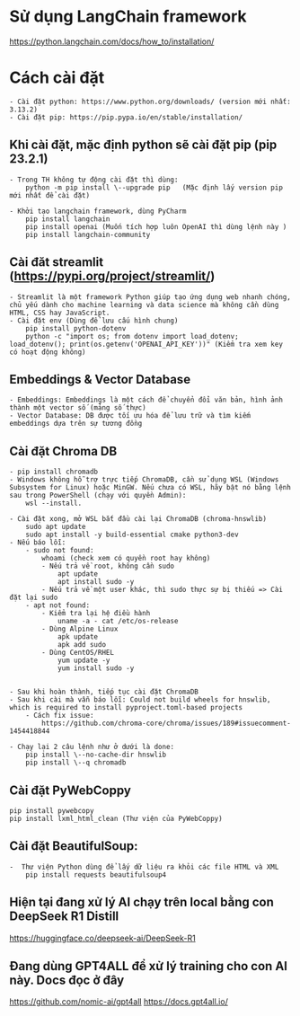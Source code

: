 # Sử dụng LangChain framework
https://python.langchain.com/docs/how_to/installation/

# Cách cài đặt  
    - Cài đặt python: https://www.python.org/downloads/ (version mới nhất: 3.13.2)  
    - Cài đặt pip: https://pip.pypa.io/en/stable/installation/

 ## Khi cài đặt, mặc định python sẽ cài đặt pip (pip 23.2.1)  
    - Trong TH không tự động cài đặt thì dùng:  
        python -m pip install \--upgrade pip   (Mặc định lấy version pip mới nhất để cài đặt)

    - Khởi tạo langchain framework, dùng PyCharm  
        pip install langchain  
        pip install openai (Muốn tích hợp luôn OpenAI thì dùng lệnh này ) 
        pip install langchain-community

 ## Cài đăt streamlit (https://pypi.org/project/streamlit/)  
    - Streamlit là một framework Python giúp tạo ứng dụng web nhanh chóng, chủ yếu dành cho machine learning và data science mà không cần dùng HTML, CSS hay JavaScript.
    - Cài đặt env (Dùng để lưu cấu hình chung)  
        pip install python-dotenv  
        python -c "import os; from dotenv import load_dotenv; load_dotenv(); print(os.getenv('OPENAI_API_KEY'))" (Kiểm tra xem key có hoạt động không)

## Embeddings & Vector Database  
    - Embeddings: Embeddings là một cách để chuyển đổi văn bản, hình ảnh thành một vector số (mảng số thực)  
    - Vector Database: DB được tối ưu hóa để lưu trữ và tìm kiếm embeddings dựa trên sự tương đồng

## Cài đặt Chroma DB 
    - pip install chromadb  
    - Windows không hỗ trợ trực tiếp ChromaDB, cần sử dụng WSL (Windows Subsystem for Linux) hoặc MinGW. Nếu chưa có WSL, hãy bật nó bằng lệnh sau trong PowerShell (chạy với quyền Admin):  
        wsl --install.

    - Cài đặt xong, mở WSL bắt đầu cài lại ChromaDB (chroma-hnswlib)  
        sudo apt update  
        sudo apt install -y build-essential cmake python3-dev
    - Nếu báo lỗi:  
        - sudo not found:  
            whoami (check xem có quyền root hay không)  
            - Nếu trả về root, không cần sudo  
                apt update  
                apt install sudo -y  
            - Nếu trả về một user khác, thì sudo thực sự bị thiếu => Cài đặt lại sudo  
        - apt not found:  
            - Kiểm tra lại hệ điều hành  
                uname -a - cat /etc/os-release  
            - Dùng Alpine Linux  
                apk update 
                apk add sudo  
            - Dùng CentOS/RHEL  
                yum update -y  
                yum install sudo -y


    - Sau khi hoàn thành, tiếp tục cài đặt ChromaDB
    - Sau khi cài mà vẫn báo lỗi: Could not build wheels for hnswlib, which is required to install pyproject.toml-based projects  
        - Cách fix issue: 
            https://github.com/chroma-core/chroma/issues/189#issuecomment-1454418844

    - Chạy lại 2 câu lệnh như ở dưới là done:  
        pip install \--no-cache-dir hnswlib  
        pip install \--q chromadb

## Cài đặt PyWebCoppy  
    pip install pywebcopy  
    pip install lxml_html_clean (Thư viện của PyWebCoppy)

## Cài đặt BeautifulSoup: 
    -  Thư viện Python dùng để lấy dữ liệu ra khỏi các file HTML và XML  
        pip install requests beautifulsoup4


## Hiện tại đang xử lý AI chạy trên local bằng con DeepSeek R1 Distill
https://huggingface.co/deepseek-ai/DeepSeek-R1

## Đang dùng GPT4ALL để xử lý training cho con AI này. Docs đọc ở đây
https://github.com/nomic-ai/gpt4all
https://docs.gpt4all.io/
